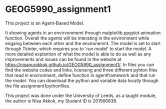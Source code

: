 # GEOG5990_assignment1
This project is an Agent-Based Model.

It showing agents in an envirvonmemt through matplotlib.ppyplot animation function. Overall the agents will be interating in the environment while engaing between each other and the environemnt. The model is set to start through Tkinter, which requires you to 'run model' to start the model. A more detailed explantion of what the model is able to do as well as any improvements and issues can be found in the website at https://nisanurakkok.github.io/GEOG5990_assignment1/.
In files you can find the website codes and links, licensing and three different pyhton files that read in environment, define function in agentframework and that run the model. You can download the python and variable data locally through the file assignment1pythonfiles.

This project was done under the University of Leeds, as a taught module, the author is Nisa Akkok, my Student ID is 201566838.
